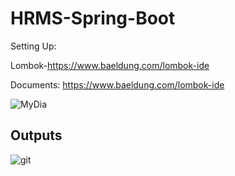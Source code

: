 # HRMS-Spring-Boot

Setting Up: 

Lombok-https://www.baeldung.com/lombok-ide

Documents:
https://www.baeldung.com/lombok-ide

![MyDia](https://user-images.githubusercontent.com/50531805/117657801-acfcd080-b1a2-11eb-9e94-55463fc8db86.png)

## Outputs 
![git](https://user-images.githubusercontent.com/50531805/117724572-9f6c3880-b1ec-11eb-9faa-5d30487c1490.png)
